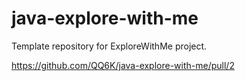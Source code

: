 # java-explore-with-me
Template repository for ExploreWithMe project.

https://github.com/QQ6K/java-explore-with-me/pull/2
